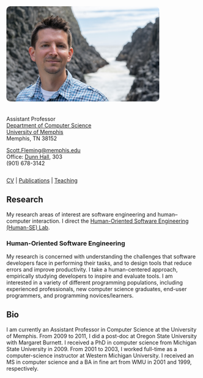 <div style="max-width: 400px; margin: 0 20px 20px 0; float: left;"><img src="./scott-oregon-2016.png" alt="Scott (Oregon, 2016)" style="border-radius: 10px"></div>
<div style="min-width: 275px; margin: 0; display: table"></div>


Assistant Professor  
[Department of Computer Science](http://www.cs.memphis.edu/)  
[University of Memphis](http://www.memphis.edu/)  
Memphis, TN 38152

[Scott.Fleming@memphis.edu](mailto:Scott.Fleming@memphis.edu)  
Office: [Dunn Hall](http://map.memphis.edu/bldg.php?Building_Id=25), 303  
(901) 678-3142


<div style="clear: both"></div>


[CV](#) \| [Publications](#) \| [Teaching](#)


## Research

My research areas of interest are software engineering and human&ndash;computer interaction.
I direct the [Human-Oriented Software Engineering (Human-SE) Lab](https://human-se.github.io/).

### Human-Oriented Software Engineering

My research is concerned with understanding the challenges that software developers face in performing their tasks, and to design tools that reduce errors and improve productivity. I take a human-centered approach, empirically studying developers to inspire and evaluate tools. I am interested in a variety of different programming populations, including experienced professionals, new computer science graduates, end-user programmers, and programming novices/learners.


## Bio

I am currently an Assistant Professor in Computer Science at the University of Memphis. From 2009 to 2011, I did a post-doc at Oregon State University with Margaret Burnett. I received a PhD in computer science from Michigan State University in 2009. From 2001 to 2003, I worked full-time as a computer-science instructor at Western Michigan University. I received an MS in computer science and a BA in fine art from WMU in 2001 and 1999, respectively.
